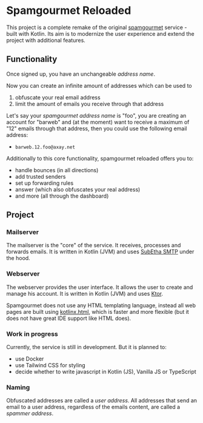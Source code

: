 # Spamgourmet Reloaded

This project is a complete remake of the original [spamgourmet](https://spamgourmet.com) service - built with Kotlin. Its aim is to modernize the user experience and extend the project with additional features.

## Functionality

Once signed up, you have an unchangeable *address name*.

Now you can create an infinite amount of addresses which can be used to
   1. obfuscate your real email address
   2. limit the amount of emails you receive through that address

Let's say your *spamgourmet address name* is "foo", you are creating an account for "barweb" and (at the moment) want to receive a maximum of "12" emails through that address, then you could use the following email address:
   - `barweb.12.foo@axay.net`

Additionally to this core functionality, spamgourmet reloaded offers you to:
   - handle bounces (in all directions)
   - add trusted senders
   - set up forwarding rules
   - answer (which also obfuscates your real address)
   - and more (all through the dashboard)

## Project

### Mailserver

The mailserver is the "core" of the service. It receives, processes and forwards emails. It is written in Kotlin (JVM) and uses [SubEtha SMTP](https://github.com/voodoodyne/subethasmtp) under the hood.

### Webserver

The webserver provides the user interface. It allows the user to create and manage his account. It is written in Kotlin (JVM) and uses [Ktor](https://ktor.io/).

Spamgourmet does not use any HTML templating language, instead all web pages are built using [kotlinx.html](https://github.com/Kotlin/kotlinx.html), which is faster and more flexible (but it does not have great IDE support like HTML does).

### Work in progress

Currently, the service is still in development. But it is planned to:
   - use Docker
   - use Tailwind CSS for styling
   - decide whether to write javascript in Kotlin (JS), Vanilla JS or TypeScript

### Naming

Obfuscated addresses are called a *user address*.
All addresses that send an email to a user address, regardless of the emails content, are called a *spammer address*.